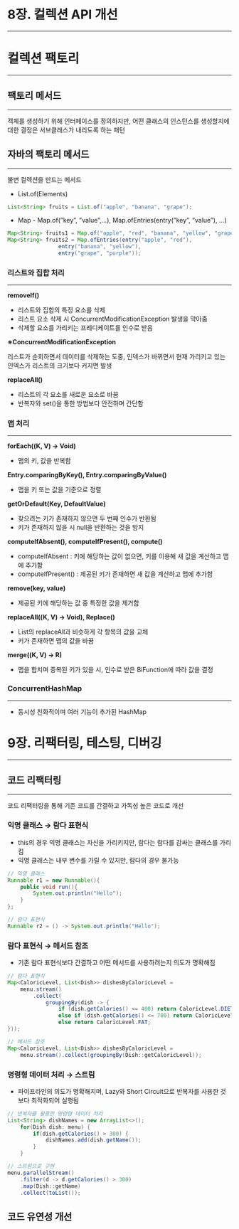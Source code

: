 # 8장. 컬렉션 API 개선

---

# 컬렉션 팩토리

---

## 팩토리 메서드

---

객체를 생성하기 위해 인터페이스를 정의하지만, 어떤 클래스의 인스턴스를 생성할지에 대한 결정은 서브클래스가 내리도록 하는 패턴

## 자바의 팩토리 메서드

---

불변 컬렉션을 만드는 메서드

- List.of(Elements)

```java
List<String> fruits = List.of("apple", "banana", "grape");
```

- Map - Map.of(”key”, ”value”,…), Map.ofEntries(entry(”key”, “value”), …)

```java
Map<String> fruits1 = Map.of("apple", "red", "banana", "yellow", "grape", "purple");
Map<String> fruits2 = Map.ofEntries(entry("apple", "red"),
				entry("banana", "yellow"),
				entry("grape", "purple"));
```

### 리스트와 집합 처리

---

**removeIf()**

- 리스트와 집합의 특정 요소를 삭제
- 리스트 요소 삭제 시 ConcurrentModificationException 발생을 막아줌
- 삭제할 요소를 가리키는 프레디케이트를 인수로 받음

**※ConcurrentModificationException**

리스트가 순회하면서 데이터를 삭제하는 도중, 인덱스가 바뀌면서 현재 가리키고 있는 인덱스가 리스트의 크기보다 커지면 발생

**replaceAll()**

- 리스트의 각 요소를 새로운 요소로 바꿈
- 반복자와 set()을 통한 방법보다 안전하며 간단함

### 맵 처리

---

**forEach((K, V) → Void)**

- 맵의 키, 값을 반복함

**Entry.comparingByKey(), Entry.comparingByValue()**

- 맵을 키 또는 값을 기준으로 정렬

**getOrDefault(Key, DefaultValue)**

- 찾으려는 키가 존재하지 않으면 두 번째 인수가 반환됨
- 키가 존재하지 않을 시 null을 반환하는 것을 방지

**computeIfAbsent(), computeIfPresent(), compute()**

- computeIfAbsent : 키에 해당하는 값이 없으면, 키를 이용해 새 값을 계산하고 맵에 추가함
- computeIfPresent() : 제공된 키가 존재하면 새 값을 계산하고 맵에 추가함

**remove(key, value)**

- 제공된 키에 해당하는 값 중 특정한 값을 제거함

**replaceAll((K, V) → Void), Replace()**

- List의 replaceAll과 비슷하게 각 항목의 값을 교체
- 키가 존재하면 맵의 값을 바꿈

**merge((K, V) → R)**

- 맵을 합치며 중복된 키가 있을 시, 인수로 받은 BiFunction에 따라 값을 결정

### ConcurrentHashMap

---

- 동시성 친화적이며 여러 기능이 추가된 HashMap

# 9장. 리팩터링, 테스팅, 디버깅

---

## 코드 리팩터링

---

코드 리팩터링을 통해 기존 코드를 간결하고 가독성 높은 코드로 개선

### 익명 클래스 → 람다 표현식

- this의 경우 익명 클래스는 자신을 가리키지만, 람다는 람다를 감싸는 클래스를 가리킴
- 익명 클래스는 내부 변수를 가릴 수 있지만, 람다의 경우 불가능

```java
// 익명 클래스
Runnable r1 = new Runnable(){
	public void run(){
		System.out.println("Hello");
	}
};

// 람다 표현식
Runnable r2 = () -> System.out.println("Hello");
```

### 람다 표현식 → 메서드 참조

- 기존 람다 표현식보다 간결하고 어떤 메서드를 사용하려는지 의도가 명확해짐

```java
// 람다 표현식
Map<CaloricLevel, List<Dish>> dishesByCaloricLevel =
	menu.stream()
		.collect(
			groupingBy(dish -> {
				if (dish.getCalories() <= 400) return CaloricLevel.DIET;
				else if (dish.getCalories() <= 700) return CaloricLevel.NORMAL;
				else return CaloricLevel.FAT;
}));

// 메서드 참조
Map<CaloricLevel, List<Dish>> dishesByCaloricLevel = 
	menu.stream().collect(groupingBy(Dish::getCaloricLevel));
```

### 명령형 데이터 처리 → 스트림

- 파이프라인의 의도가 명확해지며, Lazy와 Short Circuit으로 반복자를 사용한 것보다 최적화되어 실행됨

```java
// 반복자를 활용한 명령형 데이터 처리
List<String> dishNames = new ArrayList<>();
	for(Dish dish: menu) {
		if(dish.getCalories() > 300) {
			dishNames.add(dish.getName());
		}
	}

// 스트림으로 구현
menu.parallelStream()
	.filter(d -> d.getCalories() > 300)
	.map(Dish::getName)
	.collect(toList());
```

## 코드 유연성 개선